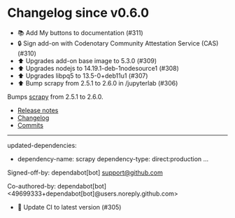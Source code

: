 # Changelog since v0.6.0
- 📚 Add My buttons to documentation (#311) 
- 🔒 Sign add-on with Codenotary Community Attestation Service (CAS) (#310) 
- ⬆️ Upgrades add-on base image to 5.3.0 (#309) 
- ⬆️ Upgrades nodejs to 14.19.1-deb-1nodesource1 (#308) 
- ⬆️ Upgrades libpq5 to 13.5-0+deb11u1 (#307) 
- ⬆️ Bump scrapy from 2.5.1 to 2.6.0 in /jupyterlab (#306)

Bumps [scrapy](https://github.com/scrapy/scrapy) from 2.5.1 to 2.6.0.
- [Release notes](https://github.com/scrapy/scrapy/releases)
- [Changelog](https://github.com/scrapy/scrapy/blob/master/docs/news.rst)
- [Commits](https://github.com/scrapy/scrapy/compare/2.5.1...2.6.0)

---
updated-dependencies:
- dependency-name: scrapy
  dependency-type: direct:production
...

Signed-off-by: dependabot[bot] <support@github.com>

Co-authored-by: dependabot[bot] <49699333+dependabot[bot]@users.noreply.github.com> 
- 🚀 Update CI to latest version (#305) 
